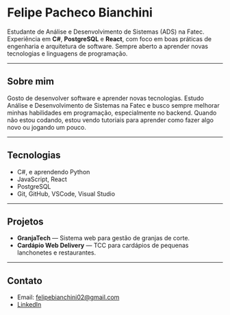 # Felipe Pacheco Bianchini

Estudante de Análise e Desenvolvimento de Sistemas (ADS) na Fatec.  
Experiência em **C#**, **PostgreSQL** e **React**, com foco em boas práticas de engenharia e arquitetura de software. Sempre aberto a aprender novas tecnologias e linguagens de programação.

---

## Sobre mim
Gosto de desenvolver software e aprender novas tecnologias. Estudo Análise e Desenvolvimento de Sistemas na Fatec e busco sempre melhorar minhas habilidades em programação, especialmente no backend. Quando não estou codando, estou vendo tutoriais para aprender como fazer algo novo ou jogando um pouco.  

---

## Tecnologias
- C#, e aprendendo Python 
- JavaScript, React  
- PostgreSQL  
- Git, GitHub, VSCode, Visual Studio  

---

## Projetos
- **GranjaTech** — Sistema web para gestão de granjas de corte.  
- **Cardápio Web Delivery** — TCC para cardápios de pequenas lanchonetes e restaurantes.  

---

## Contato
- Email: felipebianchini02@gmail.com  
- [LinkedIn](https://br.linkedin.com/in/felipe-pacheco-bianchini-699b25331)  
